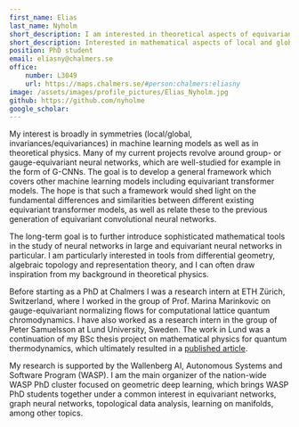 ```yaml
---
first_name: Elias
last_name: Nyholm
short_description: I am interested in theoretical aspects of equivariant neural networks and spherical computer vision.
short_description: Interested in mathematical aspects of local and global symmetries in neural networks, currently with a focus on transformer models and their equivariant counterparts.
position: PhD student
email: eliasny@chalmers.se
office:
    number: L3049
    url: https://maps.chalmers.se/#person:chalmers:eliasny
image: /assets/images/profile_pictures/Elias_Nyholm.jpg
github: https://github.com/nyholme
google_scholar:
---
```

My interest is broadly in symmetries (local/global, invariances/equivariances) in machine learning models as well as in theoretical physics.
Many of my current projects revolve around group- or gauge-equivariant neural networks, which are well-studied for example in the form of G-CNNs.
The goal is to develop a general framework which covers other machine learning models including equivariant transformer models.
The hope is that such a framework would shed light on the fundamental differences and similarities between different existing equivariant transformer models, as well as relate these to the previous generation of equivariant convolutional neural networks.

The long-term goal is to further introduce sophisticated mathematical tools in the study of neural networks in large and equivariant neural networks in particular.
I am particularly interested in tools from differential geometry, algebraic topology and representation theory, and I can often draw inspiration from my background in theoretical physics.

Before starting as a PhD at Chalmers I was a research intern at ETH Zürich, Switzerland, where I worked in the group of Prof. Marina Marinkovic on gauge-equivariant normalizing flows for computational lattice quantum chromodynamics.
I have also worked as a research intern in the group of Peter Samuelsson at Lund University, Sweden.
The work in Lund was a continuation of my BSc thesis project on mathematical physics for quantum thermodynamics, which ultimately resulted in a [published article](https://journals.aps.org/prresearch/abstract/10.1103/PhysRevResearch.5.023155).

My research is supported by the Wallenberg AI, Autonomous Systems and Software Program (WASP).
I am the main organizer of the nation-wide WASP PhD cluster focused on geometric deep learning, which brings WASP PhD students together under a common interest in equivariant networks, graph neural networks, topological data analysis, learning on manifolds, among other topics.
